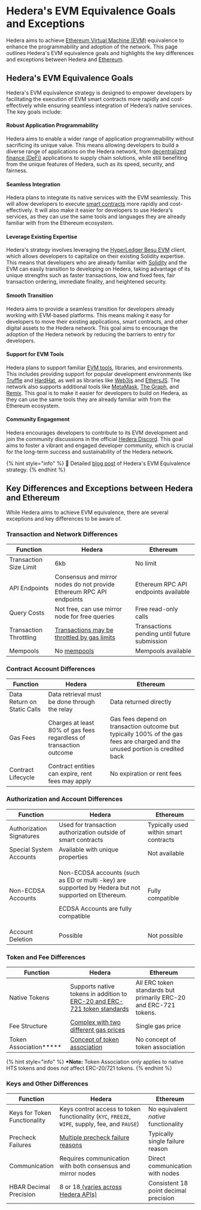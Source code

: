 # Hedera's EVM Equivalence Goals and Exceptions

Hedera aims to achieve [Ethereum Virtual Machine (EVM)](../../support-and-community/glossary.md#ethereum-virtual-machine-evm) equivalence to enhance the programmability and adoption of the network. This page outlines Hedera's EVM equivalence goals and highlights the key differences and exceptions between Hedera and [Ethereum](../../support-and-community/glossary.md#ethereum).

## Hedera's EVM Equivalence Goals

Hedera's EVM equivalence strategy is designed to empower developers by facilitating the execution of EVM smart contracts more rapidly and cost-effectively while ensuring seamless integration of Hedera’s native services. The key goals include:

#### Robust Application Programmability

Hedera aims to enable a wider range of application programmability without sacrificing its unique value. This means allowing developers to build a diverse range of applications on the Hedera network, from [decentralized finance (DeFi)](../../support-and-community/glossary.md#decentralized-finance-defi) applications to supply chain solutions, while still benefiting from the unique features of Hedera, such as its speed, security, and fairness.

#### Seamless Integration

Hedera plans to integrate its native services with the EVM seamlessly. This will allow developers to execute [smart contracts](../../support-and-community/glossary.md#smart-contract) more rapidly and cost-effectively. It will also make it easier for developers to use Hedera's services, as they can use the same tools and languages they are already familiar with from the Ethereum ecosystem.

#### Leverage Existing Expertise

Hedera's strategy involves leveraging the [HyperLedger Besu EVM](broken-reference) client, which allows developers to capitalize on their existing Solidity expertise. This means that developers who are already familiar with [Solidity](../../support-and-community/glossary.md#solidity) and the EVM can easily transition to developing on Hedera, taking advantage of its unique strengths such as faster transactions, low and fixed fees, fair transaction ordering, immediate finality, and heightened security.

#### Smooth Transition

Hedera aims to provide a seamless transition for developers already working with EVM-based platforms. This means making it easy for developers to move their existing applications, smart contracts, and other digital assets to the Hedera network. This goal aims to encourage the adoption of the Hedera network by reducing the barriers to entry for developers.

#### Support for EVM Tools

Hedera plans to support familiar [EVM tools](../../#evm-compatible-tools), libraries, and environments. This includes providing support for popular development environments like [Truffle](https://trufflesuite.com/) and [HardHat](https://hardhat.org/), as well as libraries like [Web3js](https://web3js.readthedocs.io/en/v1.10.0/) and [EthersJS](https://ethers.org/). The network also supports additional tools like [MetaMask](../../support-and-community/glossary.md#metamask), [The Graph](https://thegraph.com/), and [Remix](https://remix.ethereum.org/#lang=en\&optimize=false\&runs=200\&evmVersion=null). This goal is to make it easier for developers to build on Hedera, as they can use the same tools they are already familiar with from the Ethereum ecosystem.

#### Community Engagement

Hedera encourages developers to contribute to its EVM development and join the community discussions in the official [Hedera Discord](https://www.hedera.com/discord). This goal aims to foster a vibrant and engaged developer community, which is crucial for the long-term success and sustainability of the Hedera network.

{% hint style="info" %}
🔔 Detailed [blog post](https://hedera.com/blog/evm-equivalence-unveiling-hederas-strategy-for-enhanced-programmability-and-network-adoption) of Hedera's EVM Equivalence strategy.&#x20;
{% endhint %}

## Key Differences and Exceptions between Hedera and Ethereum

While Hedera aims to achieve EVM equivalence, there are several exceptions and key differences to be aware of.

### Transaction and Network Differences

| Function               | Hedera                                                               | Ethereum                                     |
| ---------------------- | -------------------------------------------------------------------- | -------------------------------------------- |
| Transaction Size Limit | 6kb                                                                  | No limit                                     |
| API Endpoints          | Consensus and mirror nodes do not provide Ethereum RPC API endpoints | Ethereum RPC API endpoints available         |
| Query Costs            | Not free, can use mirror node for free queries                       | Free read-only calls                         |
| Transaction Throttling | [Transactions may be throttled by gas limits](broken-reference)      | Transactions pending until future submission |
| Mempools               | No [mempools](../../support-and-community/glossary.md#mempool)       | Mempools available                           |

### Contract Account Differences

| Function                    | Hedera                                                             | Ethereum                                                                                                                      |
| --------------------------- | ------------------------------------------------------------------ | ----------------------------------------------------------------------------------------------------------------------------- |
| Data Return on Static Calls | Data retrieval must be done through the relay                      | Data returned directly                                                                                                        |
| Gas Fees                    | Charges at least 80% of gas fees regardless of transaction outcome | Gas fees depend on transaction outcome but typically 100% of the gas fees are charged and the unused portion is credited back |
| Contract Lifecycle          | Contract entities can expire, rent fees may apply                  | No expiration or rent fees                                                                                                    |

### Authorization and Account Differences

| Function                 | Hedera                                                                                                                                                | Ethereum                              |
| ------------------------ | ----------------------------------------------------------------------------------------------------------------------------------------------------- | ------------------------------------- |
| Authorization Signatures | Used for transaction authorization outside of smart contracts                                                                                         | Typically used within smart contracts |
| Special System Accounts  | Available with unique properties                                                                                                                      | Not available                         |
| Non-ECDSA Accounts       | <p>Non-ECDSA accounts (such as ED or multi -key) are supported by Hedera but not supported on Ethereum.</p><p>ECDSA Accounts are fully compatible</p> | Fully compatible                      |
| Account Deletion         | Possible                                                                                                                                              | Not possible                          |

### Token and Fee Differences

| Function                | Hedera                                                                                                    | Ethereum                                                         |
| ----------------------- | --------------------------------------------------------------------------------------------------------- | ---------------------------------------------------------------- |
|  Native Tokens          | Supports native tokens in addition to [ERC-20 and ERC-721 token standards](broken-reference)              | All ERC token standards but primarily ERC-20 and ERC-721 tokens. |
| Fee Structure           | [Complex with two different gas prices](broken-reference)                                                 | Single gas price                                                 |
| Token Association**\*** | [Concept of token association ](../../sdks-and-apis/sdks/token-service/associate-tokens-to-an-account.md) | No concept of token association                                  |

{% hint style="info" %}
**\*Note:** Token Association only applies to native HTS tokens and does _not_ affect ERC-20/721 tokens.
{% endhint %}

### Keys and Other Differences

<table><thead><tr><th>Function</th><th width="249.33333333333331">Hedera</th><th>Ethereum</th></tr></thead><tbody><tr><td>Keys for Token Functionality</td><td>Keys control access to token functionality (<code>KYC</code>, <code>FREEZE</code>, <code>WIPE</code>, supply, fee, and <code>PAUSE</code>)</td><td>No equivalent <em>native</em> functionality</td></tr><tr><td>Precheck Failures</td><td><a href="../../sdks-and-apis/hedera-api/miscellaneous/responsecode.md">Multiple precheck failure reasons</a></td><td>Typically single failure reason</td></tr><tr><td>Communication</td><td>Requires communication with both consensus and mirror nodes</td><td>Direct communication with nodes</td></tr><tr><td>HBAR Decimal Precision</td><td>8 or 18<a href="../../sdks-and-apis/sdks/hbars.md#hbar-decimal-places"> (varies across Hedera APIs)</a></td><td>Consistent 18 point decimal precision</td></tr></tbody></table>
